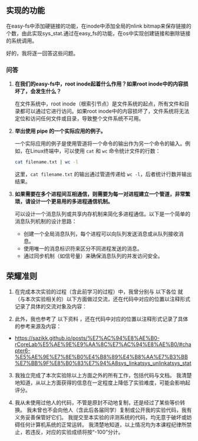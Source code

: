 ## 实现的功能
在easy-fs中添加硬链接的功能，在inode中添加全局的nlink bitmap来保存链接的个数，由此实现sys_stat.通过在easy_fs的功能，在os中实现创建链接和删除链接的系统调用。

好的，我将逐一回答这些问题。

### 问答

1. **在我们的easy-fs中，root inode起着什么作用？如果root inode中的内容损坏了，会发生什么？**

   在文件系统中，root inode（根索引节点）是文件系统的起点，所有文件和目录都可以通过它进行访问。如果root inode中的内容损坏了，文件系统将无法定位和访问任何文件或目录，导致整个文件系统不可用。

2. **举出使用 pipe 的一个实际应用的例子。**

   一个实际应用的例子是使用管道将一个命令的输出作为另一个命令的输入。例如，在Linux终端中，可以使用 `cat` 和 `wc` 命令统计文件的行数：
   ```sh
   cat filename.txt | wc -l
   ```
   这里，`cat filename.txt` 的输出通过管道传递给 `wc -l`，后者统计行数并输出结果。

3. **如果需要在多个进程间互相通信，则需要为每一对进程建立一个管道，非常繁琐，请设计一个更易用的多进程通信机制。**

   可以设计一个消息队列或共享内存机制来简化多进程通信。以下是一个简单的消息队列机制的设计思路：
   - 创建一个全局消息队列，每个进程可以向队列发送消息或从队列接收消息。
   - 使用唯一的消息标识符来区分不同进程发送的消息。
   - 通过同步机制（如信号量）来确保消息队列的并发访问安全。

## 荣耀准则
1. 在完成本次实验的过程（含此前学习的过程）中，我曾分别与 以下各位 就（与本次实验相关的）以下方面做过交流，还在代码中对应的位置以注释形式记录了具体的交流对象及内容：



2. 此外，我也参考了 以下资料 ，还在代码中对应的位置以注释形式记录了具体的参考来源及内容：
 -  https://sazikk.github.io/posts/%E7%AC%94%E8%AE%B0-rCoreLab%E5%AE%9E%E9%AA%8C%E7%AC%94%E8%AE%B0/#chapter6-%E5%AE%9E%E7%8E%B0%E4%B8%89%E4%B8%AA%E7%B3%BB%E7%BB%9F%E8%B0%83%E7%94%A8sys_linkatsys_unlinkatsys_stat
 

3. 我独立完成了本次实验除以上方面之外的所有工作，包括代码与文档。 我清楚地知道，从以上方面获得的信息在一定程度上降低了实验难度，可能会影响起评分。

4. 我从未使用过他人的代码，不管是原封不动地复制，还是经过了某些等价转换。 我未曾也不会向他人（含此后各届同学）复制或公开我的实验代码，我有义务妥善保管好它们。 我提交至本实验的评测系统的代码，均无意于破坏或妨碍任何计算机系统的正常运转。 我清楚地知道，以上情况均为本课程纪律所禁止，若违反，对应的实验成绩将按“-100”分计。